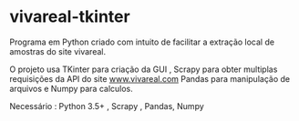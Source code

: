 # vivareal-tkinter

Programa em Python criado com intuito de facilitar a extração local de amostras do site vivareal.

O projeto usa TKinter para criação da GUI ,
Scrapy para obter multiplas requisições da API do site www.vivareal.com
Pandas para manipulação de arquivos e Numpy para calculos.

Necessário :
Python 3.5+ , Scrapy , Pandas, Numpy
